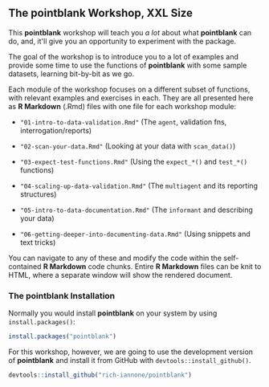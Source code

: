 ## The **pointblank** Workshop, XXL Size

This **pointblank** workshop will teach you *a lot* about what **pointblank** can do, and, it'll give you an opportunity to experiment with the package.

The goal of the workshop is to introduce you to a lot of examples and provide some time to use the functions of **pointblank** with some sample datasets, learning bit-by-bit as we go.

Each module of the workshop focuses on a different subset of functions, with relevant examples and exercises in each. They are all presented here as **R Markdown** (.Rmd) files with one file for each workshop module:

- `"01-intro-to-data-validation.Rmd"` (The `agent`, validation fns, interrogation/reports)

- `"02-scan-your-data.Rmd"` (Looking at your data with `scan_data()`)
- `"03-expect-test-functions.Rmd"` (Using the `expect_*()` and `test_*()` functions)
- `"04-scaling-up-data-validation.Rmd"` (The `multiagent` and its reporting structures)

- `"05-intro-to-data-documentation.Rmd"` (The `informant` and describing your data)
- `"06-getting-deeper-into-documenting-data.Rmd"` (Using snippets and text tricks)

You can navigate to any of these and modify the code within the self-contained **R Markdown** code chunks. Entire **R Markdown** files can be knit to HTML, where a separate window will show the rendered document.

### The **pointblank** Installation

Normally you would install **pointblank** on your system by using `install.packages()`:

``` r
install.packages("pointblank")
```

For this workshop, however, we are going to use the development version of **pointblank** and install it from GitHub with `devtools::install_github()`.

``` r
devtools::install_github("rich-iannone/pointblank")
```
